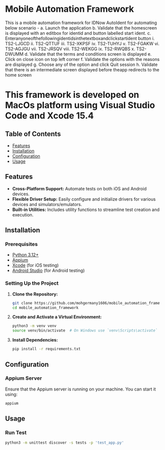 # Mobile Automation Framework

This is a mobile automation framework for IDNow AutoIdent for automating below scenario - 
a. Launch the application
b. Validate that the homescreen is displayed with an editbox for identid
and button labelled start ident.
c. Enteranyoneofthefollowingidentidsinthetextboxandclickstartident
button
i. TS2-LJGCD
ii. TS2-QTTUF iii. TS2-XKPSF iv. TS2-TUHYJ
v. TS2-FGAKW vi. TS2-AGJGU
vii. TS2-JRSQV viii. TS2-WEKGG ix. TS2-RWQBS
x. TS2-DWUMM
d. Validate that the terms and conditions screen is displayed
e. Click on close icon on top left corner
f. Validate the options with the reasons are displayed
g. Choose any of the option and click Quit session
h. Validate that there is an intermediate screen displayed before theapp
redirects to the home screen

# This framework is developed on MacOs platform using Visual Studio Code and Xcode 15.4

## Table of Contents

- [Features](#features)
- [Installation](#installation)
- [Configuration](#configuration)
- [Usage](#usage)

## Features

- **Cross-Platform Support:** Automate tests on both iOS and Android devices.
- **Flexible Driver Setup:** Easily configure and initialize drivers for various devices and simulators/emulators.
- **Built-in Utilities:** Includes utility functions to streamline test creation and execution.

## Installation

### Prerequisites

- [Python 3.12+](https://www.python.org/downloads/)
- [Appium](https://appium.io/)
- [Xcode](https://developer.apple.com/xcode/) (for iOS testing)
- [Android Studio](https://developer.android.com/studio) (for Android testing)

### Setting Up the Project

1. **Clone the Repository:**

    ```bash
    git clone https://github.com/mohgermany1606/mobile_automation_framework.git
    cd mobile_automation_framework
    ```

2. **Create and Activate a Virtual Environment:**

    ```bash
    python3 -m venv venv
    source venv/bin/activate  # On Windows use `venv\Scripts\activate`
    ```

3. **Install Dependencies:**

    ```bash
    pip install -r requirements.txt
    ```

## Configuration

### Appium Server

Ensure that the Appium server is running on your machine. You can start it using:

```bash
appium
```

## Usage

### Run Test

```bash
python3 -m unittest discover -s tests -p 'test_app.py'
```
